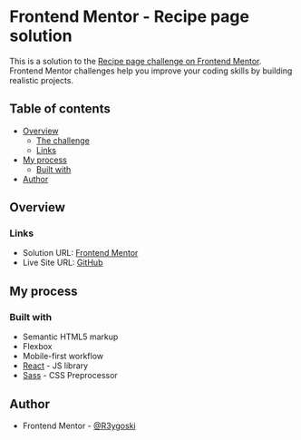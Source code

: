 # Frontend Mentor - Recipe page solution

This is a solution to the [Recipe page challenge on Frontend Mentor](https://www.frontendmentor.io/challenges/recipe-page-KiTsR8QQKm). Frontend Mentor challenges help you improve your coding skills by building realistic projects. 

## Table of contents

- [Overview](#overview)
  - [The challenge](#the-challenge)
  - [Links](#links)
- [My process](#my-process)
  - [Built with](#built-with)
- [Author](#author)

## Overview

### Links

- Solution URL: [Frontend Mentor](https://your-solution-url.com)
- Live Site URL: [GitHub](https://r3ygoski.github.io/recipe-page-main-react/)

## My process

### Built with

- Semantic HTML5 markup
- Flexbox
- Mobile-first workflow
- [React](https://reactjs.org/) - JS library
- [Sass](https://sass-lang.com/) - CSS Preprocessor

## Author

- Frontend Mentor - [@R3ygoski](https://www.frontendmentor.io/profile/R3ygoski)